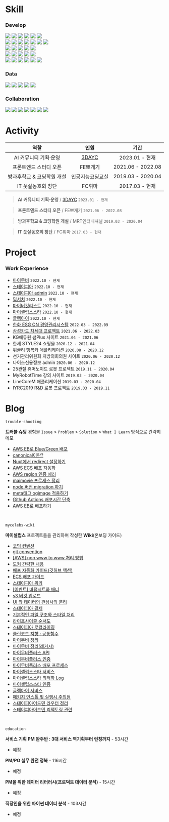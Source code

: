 # Skill

### Develop
<div>
  <img src="https://img.shields.io/badge/HTML5-E34F26?style=flat-square&logo=html5&logoColor=white">
  <img src="https://img.shields.io/badge/CSS3-1572B6?style=flat-square&logo=css3&logoColor=white">
  <img src="https://img.shields.io/badge/Sass-CC6699?style=flat-square&logo=sass&logoColor=white">
  <img src="https://img.shields.io/badge/Tailwind CSS-06B6D4?style=flat-square&logo=tailwindcss&logoColor=white">
  <img src="https://img.shields.io/badge/JavaScript-F7DF1E?style=flat-square&logo=javascript&logoColor=black">
  <img src="https://img.shields.io/badge/TypeScript-3178C6?style=flat-square&logo=typescript&logoColor=white">
  
  <br>
  
  <img src="https://img.shields.io/badge/React-61DAFB?style=flat-square&logo=react&logoColor=white">
  <img src="https://img.shields.io/badge/Next.js-000000?style=flat-square&logo=next.js&logoColor=white">
  <img src="https://img.shields.io/badge/Redux-764ABC?style=flat-square&logo=redux&logoColor=white">
  <img src="https://img.shields.io/badge/React Query-FF4154?style=flat-square&logo=reactquery&logoColor=white">
  <img src="https://img.shields.io/badge/Vue.js-4FC08D?style=flat-square&logo=vue.js&logoColor=white">
  <img src="https://img.shields.io/badge/Nuxt.js-00DC82?style=flat-square&logo=nuxt.js&logoColor=white">
  <img src="https://img.shields.io/badge/Vuetify-1867C0?style=flat-square&logo=vuetify&logoColor=white">
  
  <br>
  
  <img src="https://img.shields.io/badge/Webpack-8DD6F9?style=flat-square&logo=webpack&logoColor=white">
  <img src="https://img.shields.io/badge/Vite-000000?style=flat-square&logo=vite&logoColor=white">
  <img src="https://img.shields.io/badge/Jest-C21325?style=flat-square&logo=jest&logoColor=white">
  <img src="https://img.shields.io/badge/Storybook-FF4785?style=flat-square&logo=storybook&logoColor=white">
  <img src="https://img.shields.io/badge/Sentry-362D59?style=flat-square&logo=sentry&logoColor=white">
  
  <br>
  
  <img src="https://img.shields.io/badge/Node.js-339933?style=flat-square&logo=node.js&logoColor=white">
  <img src="https://img.shields.io/badge/Express-646CFF?style=flat-square&logo=express&logoColor=white">
  <img src="https://img.shields.io/badge/Swagger-85EA2D?style=flat-square&logo=swagger&logoColor=white">
  <img src="https://img.shields.io/badge/Postman-FF6C37?style=flat-square&logo=postman&logoColor=white">
  <img src="https://img.shields.io/badge/Docker-2496ED?style=flat-square&logo=docker&logoColor=white">
  
  <br>
  
  <img src="https://img.shields.io/badge/Amazon AWS-232F3E?style=flat-square&logo=amazonaws&logoColor=white">
  <img src="https://img.shields.io/badge/AWS EC2-FF9900?style=flat-square&logo=amazonec2&logoColor=white">
  <img src="https://img.shields.io/badge/AWS S3-569A31?style=flat-square&logo=amazons3&logoColor=white">
  <img src="https://img.shields.io/badge/AWS ECS-FF9900?style=flat-square&logo=amazonecs&logoColor=white">
  <img src="https://img.shields.io/badge/AWS RDS-527FFF?style=flat-square&logo=amazonrds&logoColor=white">
  <img src="https://img.shields.io/badge/AWS Lambda-FF9900?style=flat-square&logo=awslambda&logoColor=white">
</div>

### Data
<div>
  <img src="https://img.shields.io/badge/MySQL-4479A1?style=flat-square&logo=mysql&logoColor=white">
  <img src="https://img.shields.io/badge/Tableau-E97627?style=flat-square&logo=tableau&logoColor=white">
  <img src="https://img.shields.io/badge/Python-3776AB?style=flat-square&logo=python&logoColor=white">
  <img src="https://img.shields.io/badge/Google Analytics-E37400?style=flat-square&logo=googleanalytics&logoColor=white">
  <img src="https://img.shields.io/badge/Google Tag Manager-246FDB?style=flat-square&logo=googletagmanager&logoColor=white">
</div>

### Collaboration
<div>
  <img src="https://img.shields.io/badge/Jira-0052CC?style=flat-square&logo=jira&logoColor=white">
  <img src="https://img.shields.io/badge/Confluence-172B4D?style=flat-square&logo=confluence&logoColor=white">
  <img src="https://img.shields.io/badge/Figma-F24E1E?style=flat-square&logo=figma&logoColor=white">
  <img src="https://img.shields.io/badge/Git-F05032?style=flat-square&logo=git&logoColor=white">
  <img src="https://img.shields.io/badge/GitHub-181717?style=flat-square&logo=github&logoColor=white">
  <img src="https://img.shields.io/badge/Github Actions-2088FF?style=flat-square&logo=githubactions&logoColor=white">
  <img src="https://img.shields.io/badge/Jenkins-D24939?style=flat-square&logo=jenkins&logoColor=white">
</div>

# Activity

|역할|인원|기간|
|:-:|:-:|:-:|
|AI 커뮤니티 기획·운영|[3DAYC](https://linktr.ee/3dayc)|2023.01 - 현재|
|프론트엔드 스터디 오픈|FE뽀개기|2021.06 - 2022.08|
|방과후학교 & 코딩학원 개설|인공지능코딩교실|2019.03 - 2020.04|
|IT 풋살동호회 창단|FC휘마|2017.03 - 현재|

> **AI 커뮤니티 기획·운영** / [3DAYC](https://linktr.ee/3dayc) `2023.01 - 현재`

> **프론트엔드 스터디 오픈** / FE뽀개기 `2021.06 - 2022.08`

> **방과후학교 & 코딩학원 개설** / MRT인터내셔널 `2019.03 - 2020.04`

> **IT 풋살동호회 창단** / FC휘마 `2017.03 - 현재`

# Project

### Work Experience

+ [마이무비](https://github.com/3dayc/portfolio/tree/main/project/%EB%A7%88%EC%9D%B4%EB%AC%B4%EB%B9%84) `2022.10 - 현재`
+ [스테이피아](https://github.com/3dayc/portfolio/tree/main/project/%EC%8A%A4%ED%85%8C%EC%9D%B4%ED%94%BC%EC%95%84) `2022.10 - 현재`
+ [스테이피아 admin](https://github.com/3dayc/portfolio/tree/main/project/%EC%8A%A4%ED%85%8C%EC%9D%B4%ED%94%BC%EC%95%84%20admin) `2022.10 - 현재`
+ [딥서치](https://github.com/3dayc/portfolio/tree/main/project/%EB%94%A5%EC%84%9C%EC%B9%98) `2022.10 - 현재`
+ [마이버킷리스트](https://github.com/3dayc/portfolio/tree/main/project/%EB%A7%88%EC%9D%B4%EB%B2%84%ED%82%B7%EB%A6%AC%EC%8A%A4%ED%8A%B8) `2022.10 - 현재`
+ [마이셀럽스스타](https://github.com/3dayc/portfolio/tree/main/project/%EB%A7%88%EC%9D%B4%EC%85%80%EB%9F%BD%EC%8A%A4%EC%8A%A4%ED%83%80) `2022.10 - 현재`
+ [글램아이](https://github.com/3dayc/portfolio/tree/main/project/%EA%B8%80%EB%9E%A8%EC%95%84%EC%9D%B4) `2022.10 - 현재`
+ [한화 ESG ON 경영관리시스템](https://github.com/3dayc/portfolio/tree/main/project/%ED%95%9C%ED%99%94%20ESG%20ON%20%EA%B2%BD%EC%98%81%EA%B4%80%EB%A6%AC%EC%8B%9C%EC%8A%A4%ED%85%9C) `2022.03 - 2022.09`
+ [삼성카드 차세대 프로젝트](https://github.com/3dayc/portfolio/tree/main/project/%EC%82%BC%EC%84%B1%EC%B9%B4%EB%93%9C%20%EC%B0%A8%EC%84%B8%EB%8C%80%20%ED%94%84%EB%A1%9C%EC%A0%9D%ED%8A%B8) `2021.06 - 2022.03`
+ KG에듀원 쌤Plus 사이트 `2021.04 - 2021.06`
+ 한세 STYLE24 쇼핑몰 `2020.12 - 2021.04`
+ 위굴리 행복카 애플리케이션 `2020.08 - 2020.12`
+ 선거관리위원회 지방의회의원 사이트 `2020.06 - 2020.12`
+ 나이스신용정보 admin `2020.06 - 2020.12`
+ 25관절 휴머노이드 로봇 프로젝트 `2019.11 - 2020.04`
+ MyRobotTime 강의 사이트 `2019.03 - 2020.04`
+ LineCoreM 애플리케이션 `2019.03 - 2020.04`
+ IYRC2019 R&D 로봇 프로젝트 `2019.03 - 2019.11`

# Blog

```
trouble-shooting
```
**트러블 슈팅** 경험을 `Issue` > `Problem` > `Solution` > `What I Learn` 방식으로 간략히 메모

+ [AWS EB로 Blue/Green 배포](https://github.com/3dayc/blog/blob/main/trouble-shooting/AWS_EB%EB%A1%9C_Blue_Green_%EB%B0%B0%ED%8F%AC.md)
+ [canonical이란?](https://github.com/3dayc/blog/blob/main/trouble-shooting/canonical%EC%9D%B4%EB%9E%80.md)
+ [Nuxt에서 redirect 설정하기](https://github.com/3dayc/blog/blob/main/trouble-shooting/Nuxt%EC%97%90%EC%84%9C_redirect_%EC%84%A4%EC%A0%95%ED%95%98%EA%B8%B0.md)
+ [AWS ECS 배포 자동화](https://github.com/3dayc/blog/blob/main/trouble-shooting/AWS_ECS_%EB%B0%B0%ED%8F%AC_%EC%9E%90%EB%8F%99%ED%99%94.md)
+ [AWS region 인증 에러](https://github.com/3dayc/blog/blob/main/trouble-shooting/AWS_region_%EC%9D%B8%EC%A6%9D_%EC%97%90%EB%9F%AC.md)
+ [maimovie 프로세스 정리](https://github.com/3dayc/blog/blob/main/trouble-shooting/maimovie_%ED%94%84%EB%A1%9C%EC%84%B8%EC%8A%A4_%EC%A0%95%EB%A6%AC.md)
+ [node 버전 migration 하기](https://github.com/3dayc/blog/blob/main/trouble-shooting/node_%EB%B2%84%EC%A0%84_migration_%ED%95%98%EA%B8%B0.md)
+ [meta태그 ogimage 적용하기](https://github.com/3dayc/blog/blob/main/trouble-shooting/meta%ED%83%9C%EA%B7%B8_ogimage_%EC%A0%81%EC%9A%A9%ED%95%98%EA%B8%B0.md)
+ [Github Actions 배포시간 단축](https://github.com/3dayc/blog/blob/main/trouble-shooting/Github_Actions_%EB%B0%B0%ED%8F%AC%EC%8B%9C%EA%B0%84_%EB%8B%A8%EC%B6%95.md)
+ [AWS EB로 배포하기](https://github.com/3dayc/blog/blob/main/trouble-shooting/AWS_EB%EB%A1%9C_%EB%B0%B0%ED%8F%AC%ED%95%98%EA%B8%B0.md)

<br>

```
mycelebs-wiki
```

**마이셀럽스** 프로젝트들을 관리하며 작성한 **Wiki**(온보딩 가이드)

+ [코딩 컨벤션](https://github.com/3dayc/guide/wiki)
+ [git convention](https://github.com/3dayc/blog/blob/main/mycelebs-wiki/git_convention.md)
+ [[AWS] non www to www 처리 방법](https://github.com/3dayc/blog/blob/main/mycelebs-wiki/AWS_non_www_%EC%B2%98%EB%A6%AC%EB%B0%A9%EB%B2%95.md)
+ [도커 간략한 내용](https://github.com/3dayc/blog/blob/main/mycelebs-wiki/%EB%8F%84%EC%BB%A4_%EA%B0%84%EB%9E%B5%ED%95%9C_%EB%82%B4%EC%9A%A9.md)
+ [배포 자동화 가이드(깃허브 액션)](https://github.com/3dayc/blog/blob/main/mycelebs-wiki/%EB%B0%B0%ED%8F%AC_%EC%9E%90%EB%8F%99%ED%99%94_%EA%B0%80%EC%9D%B4%EB%93%9C_%EA%B9%83%ED%97%88%EB%B8%8C%EC%95%A1%EC%85%98.md)
+ [ECS 배포 가이드](https://github.com/3dayc/blog/blob/main/mycelebs-wiki/ECS_%EB%B0%B0%ED%8F%AC_%EA%B0%80%EC%9D%B4%EB%93%9C.md)
+ [스테이피아 위키](https://github.com/3dayc/blog/blob/main/mycelebs-wiki/%EC%8A%A4%ED%85%8C%EC%9D%B4%ED%94%BC%EC%95%84_%EC%9C%84%ED%82%A4.md)
+ [[이벤트] 바텀시트와 배너](https://github.com/3dayc/blog/blob/main/mycelebs-wiki/%EC%9D%B4%EB%B2%A4%ED%8A%B8_%EB%B0%94%ED%85%80%EC%8B%9C%ED%8A%B8%EC%99%80_%EB%B0%B0%EB%84%88.md)
+ [s3 버킷 업로드](https://github.com/3dayc/blog/blob/main/mycelebs-wiki/s3_%EB%B2%84%ED%82%B7_%EC%97%85%EB%A1%9C%EB%93%9C.md)
+ [UI 와 데이터의 관심사의 분리](https://github.com/3dayc/blog/blob/main/mycelebs-wiki/UI%EC%99%80_%EB%8D%B0%EC%9D%B4%ED%84%B0%EC%9D%98_%EA%B4%80%EC%8B%AC%EC%82%AC%EC%9D%98_%EB%B6%84%EB%A6%AC.md)
+ [스테이피아 결제](https://github.com/3dayc/blog/blob/main/mycelebs-wiki/%EC%8A%A4%ED%85%8C%EC%9D%B4%ED%94%BC%EC%95%84_%EA%B2%B0%EC%A0%9C.md)
+ [기본적인 파일 구조와 스타일 처리](https://github.com/3dayc/blog/blob/main/mycelebs-wiki/%EA%B8%B0%EB%B3%B8%EC%A0%81%EC%9D%B8_%ED%8C%8C%EC%9D%BC_%EA%B5%AC%EC%A1%B0%EC%99%80_%EC%8A%A4%ED%83%80%EC%9D%BC_%EC%B2%98%EB%A6%AC.md)
+ [라이프사이클 순서도](https://github.com/3dayc/blog/blob/main/mycelebs-wiki/%EB%9D%BC%EC%9D%B4%ED%94%84%EC%82%AC%EC%9D%B4%ED%81%B4_%EC%88%9C%EC%84%9C%EB%8F%84.md)
+ [스테이피아 로컬라이징](https://github.com/3dayc/blog/blob/main/mycelebs-wiki/%EC%8A%A4%ED%85%8C%EC%9D%B4%ED%94%BC%EC%95%84_%EB%A1%9C%EC%BB%AC%EB%9D%BC%EC%9D%B4%EC%A7%95.md)
+ [클린코드 지향 : 공통함수](https://github.com/3dayc/blog/blob/main/mycelebs-wiki/%ED%81%B4%EB%A6%B0%EC%BD%94%EB%93%9C_%EC%A7%80%ED%96%A5_%EA%B3%B5%ED%86%B5%ED%95%AD%EC%88%98.md)
+ [마이무비 정리](https://github.com/3dayc/blog/blob/main/mycelebs-wiki/maimovie_%EC%A0%95%EB%A6%AC.md)
+ [마이무비 정리(레거시)](https://github.com/3dayc/blog/blob/main/mycelebs-wiki/maimovie_%EC%A0%95%EB%A6%AC_%EB%A0%88%EA%B1%B0%EC%8B%9C.md)
+ [마이무비플러스 API](https://github.com/3dayc/blog/blob/main/mycelebs-wiki/maimovieplus_api.md)
+ [마이무비플러스 인증](https://github.com/3dayc/blog/blob/main/mycelebs-wiki/maimovieplus_%EC%9D%B8%EC%A6%9D.md)
+ [마이무비플러스 배포 프로세스](https://github.com/3dayc/blog/blob/main/mycelebs-wiki/maimovieplus_%EB%B0%B0%ED%8F%AC_%ED%94%84%EB%A1%9C%EC%84%B8%EC%8A%A4.md)
+ [마이셀럽스스타 서비스](https://github.com/3dayc/blog/blob/main/mycelebs-wiki/%EB%A7%88%EC%9D%B4%EC%85%80%EB%9F%BD%EC%8A%A4%EC%8A%A4%ED%83%80_%EC%84%9C%EB%B9%84%EC%8A%A4.md)
+ [마이셀럽스스타 최적화 Log](https://github.com/3dayc/blog/blob/main/mycelebs-wiki/%EB%A7%88%EC%9D%B4%EC%85%80%EB%9F%BD%EC%8A%A4%EC%8A%A4%ED%83%80_%EC%B5%9C%EC%A0%81%ED%99%94_Log.md)
+ [마이셀럽스스타 인증](https://github.com/3dayc/blog/blob/main/mycelebs-wiki/%EB%A7%88%EC%9D%B4%EC%85%80%EB%9F%BD%EC%8A%A4%EC%8A%A4%ED%83%80_%EC%9D%B8%EC%A6%9D.md)
+ [글램아이 서비스](https://github.com/3dayc/blog/blob/main/mycelebs-wiki/glamai_%EC%84%9C%EB%B9%84%EC%8A%A4.md)
+ [패키지 인스톨 및 실행시 주의점](https://github.com/3dayc/blog/blob/main/mycelebs-wiki/%ED%8C%A8%ED%82%A4%EC%A7%80_%EC%9D%B8%EC%8A%A4%ED%86%A8_%EB%B0%8F_%EC%8B%A4%ED%96%89%EC%8B%9C_%EC%A3%BC%EC%9D%98%EC%A0%90.md)
+ [스테이피아어드민 라우터 정리](https://github.com/3dayc/blog/blob/main/mycelebs-wiki/%EC%8A%A4%ED%85%8C%EC%9D%B4%ED%94%BC%EC%95%84%EC%96%B4%EB%93%9C%EB%AF%BC_%EB%9D%BC%EC%9A%B0%ED%84%B0_%EC%A0%95%EB%A6%AC.md)
+ [스테이피아어드민 리팩토링 관련](https://github.com/3dayc/blog/blob/main/mycelebs-wiki/%EC%8A%A4%ED%85%8C%EC%9D%B4%ED%94%BC%EC%95%84%EC%96%B4%EB%93%9C%EB%AF%BC_%EB%A6%AC%ED%8C%A9%ED%86%A0%EB%A7%81_%EA%B4%80%EB%A0%A8.md)

<br>

```
education
```

**서비스 기획 PM 완주반 : 3대 서비스 역기획부터 런칭까지** - 53시간
+ 예정

**PM/PO 실무 완전 정복** - 116시간
+ 예정

**PM을 위한 데이터 리터러시(프로덕트 데이터 분석)** - 15시간
+ 예정

**직장인을 위한 파이썬 데이터 분석** - 103시간
+ 예정
